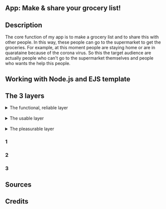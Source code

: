 ## App: Make & share your grocery list!



## Description
The core function of my app is to make a grocery list and to share this with other people. In this way, these people can go to the supermarket to get the groceries. For example, at this moment people are staying home or are in quarataine because of the corona virus. So this the target audience are actually people who can't go to the supermarket themselves and people who wants the help this people.

## Working with Node.js and EJS template


## The 3 layers
<details>
<summary>The functional, reliable layer</summary>
<br>
This is how you dropdown.
</details>
<br>

<details>
<summary>The usable layer </summary>
<br>
This is how you dropdown.
</details>
<br>

<details>
<summary>The pleasurable layer</summary>
<br>
This is how you dropdown.
</details>

### 1

### 2
### 3

## Sources

## Credits
